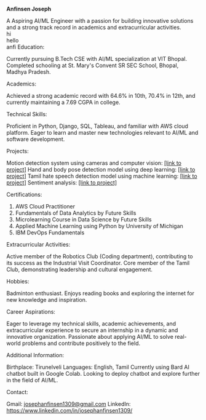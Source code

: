 
**Anfinsen Joseph**

A Aspiring AI/ML Engineer with a passion for building innovative solutions and a strong track record in academics and extracurricular activities.
<br> hi
<br> hello
<br> anfi
Education:

Currently pursuing B.Tech CSE with AI/ML specialization at VIT Bhopal.
Completed schooling at St. Mary's Convent SR SEC School, Bhopal, Madhya Pradesh.

Academics:

Achieved a strong academic record with 64.6% in 10th, 70.4% in 12th, and currently maintaining a 7.69 CGPA in college.

Technical Skills:

Proficient in Python, Django, SQL, Tableau, and familiar with AWS cloud platform.
Eager to learn and master new technologies relevant to AI/ML and software development.

Projects:

Motion detection system using cameras and computer vision: [[link to project]](https://github.com/Anfinsen55/Motion-Sencing-Security-camera)
Hand and body pose detection model using deep learning: [[link to project]](https://github.com/Anfinsen55/Air_Canvas)
Tamil hate speech detection model using machine learning: [[link to project]](https://github.com/Anfinsen55/Tamil_hate_speech_detection)
Sentiment analysis: [[link to project]](https://github.com/Anfinsen55/sentiment-analysis)

Certifications:

1) AWS Cloud Practitioner
2) Fundamentals of Data Analytics by Future Skills
3) Microlearning Course in Data Science by Future Skills
4) Applied Machine Learning using Python by University of Michigan
5) IBM DevOps Fundamentals

Extracurricular Activities:

Active member of the Robotics Club (Coding department), contributing to its success as the Industrial Visit Coordinator.
Core member of the Tamil Club, demonstrating leadership and cultural engagement.

Hobbies:

Badminton enthusiast.
Enjoys reading books and exploring the internet for new knowledge and inspiration.

Career Aspirations:

Eager to leverage my technical skills, academic achievements, and extracurricular experience to secure an internship in a dynamic and innovative organization.
Passionate about applying AI/ML to solve real-world problems and contribute positively to the field.

Additional Information:

Birthplace: Tirunelveli
Languages: English, Tamil
Currently using Bard AI chatbot built in Google Colab.
Looking to deploy chatbot and explore further in the field of AI/ML.

Contact:

Gmail: josephanfinsen1309@gmail.com
LinkedIn: https://www.linkedin.com/in/josephanfinsen1309/
